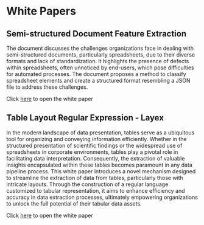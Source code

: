 # White Papers

## Semi-structured Document Feature Extraction

The document discusses the challenges organizations face in dealing with semi-structured documents, particularly
spreadsheets, due to their diverse formats and lack of standardization. It highlights the presence of defects within
spreadsheets, often unnoticed by end-users, which pose difficulties for automated processes. The document proposes a
method to classify spreadsheet elements and create a structured format resembling a JSON file to address these
challenges.

Click [here](resources/feature-extraction.pdf) to open the white paper

## Table Layout Regular Expression - Layex

In the modern landscape of data presentation, tables serve as a ubiquitous tool for organizing and conveying information
efficiently. Whether in the structured presentation of scientific findings or the widespread use of spreadsheets in
corporate environments, tables play a pivotal role in facilitating data interpretation. Consequently, the extraction of
valuable insights encapsulated within these tables becomes paramount in any data pipeline process. This white paper
introduces a novel mechanism designed to streamline the extraction of data from tables, particularly those with intricate
layouts. Through the construction of a regular language customized to tabular representation, it aims to enhance efficiency
and accuracy in data extraction processes, ultimately empowering organizations to unlock the full potential of their
tabular data assets.

Click [here](resources/layex.pdf) to open the white paper